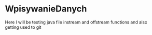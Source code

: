 # WpisywanieDanych
Here I will be testing java file instream and offstream functions and also getting used to git
